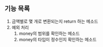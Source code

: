## 기능 목록

1. 금액별로 몇 개로 변환되는지 return 하는 메소드
2. 예외 처리
    1. money의 범위를 확인하는 메소드
    2. money의 타입이 정수인지 확인하는 메소드